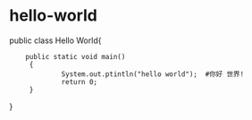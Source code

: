 # hello-world

public class Hello World{

        public static void main()
         {
                 System.out.ptintln("hello world");  #你好 世界!
                 return 0;
         }
 }
